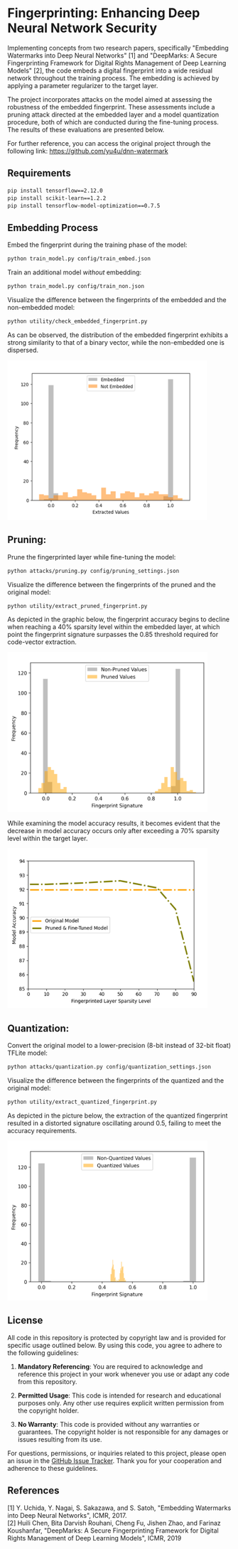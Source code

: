 Fingerprinting: Enhancing Deep Neural Network Security
====
Implementing concepts from two research papers, specifically "Embedding Watermarks into Deep Neural Networks" [1] 
and "DeepMarks: A Secure Fingerprinting Framework for Digital Rights Management of Deep Learning Models" [2], 
the code embeds a digital fingerprint into a wide residual network  throughout the training process. 
The embedding is achieved by applying a parameter regularizer to the target layer.

The project  incorporates attacks on the model aimed at assessing the robustness of the embedded fingerprint.
These assessments include a pruning attack directed at the embedded layer and a model quantization procedure, 
both of which are conducted during the fine-tuning process. The results of these evaluations are presented below.

For further reference, you can access the original project through the following link: https://github.com/yu4u/dnn-watermark

## Requirements
```sh
pip install tensorflow==2.12.0 
pip install scikit-learn==1.2.2 
pip install tensorflow-model-optimization==0.7.5
```

## Embedding Process
Embed the fingerprint during the training phase of the model:

```sh
python train_model.py config/train_embed.json
```

Train an additional model *without* embedding:

```sh
python train_model.py config/train_non.json 
```

Visualize the difference between the fingerprints of the embedded and the non-embedded model:

```sh
python utility/check_embedded_fingerprint.py 
```

As can be observed, the distribution of the embedded fingerprint exhibits a strong similarity to that of a binary vector,
while the non-embedded one is dispersed.

<img src="images/embedded_fingerprint.png" alt="Pruned Fingerprint" width="450" height="360">

## Pruning:

Prune the fingerprinted layer while fine-tuning the model:

```sh
python attacks/pruning.py config/pruning_settings.json
```

Visualize the difference between the fingerprints of the pruned and the original model:

```sh
python utility/extract_pruned_fingerprint.py 
```
As depicted in the graphic below, 
the fingerprint accuracy begins to decline when reaching a 40% sparsity level within the embedded layer, 
at which point the fingerprint signature surpasses the 0.85 threshold required for code-vector extraction.

<img src="images/pruned_fingerprint.png" alt="Pruned Fingerprint" width="450" height="360">

While examining the model accuracy results, it becomes evident that the decrease in model accuracy occurs only 
after exceeding a 70% sparsity level within the target layer.

<img src="images/model_accuracy_sparsity_levels.png" alt="Pruned Fingerprint" width="450" height="360">

## Quantization:

Convert the original model to a lower-precision (8-bit instead of 32-bit float) TFLite model:

```sh
python attacks/quantization.py config/quantization_settings.json
```

Visualize the difference between the fingerprints of the quantized and the original model:

```sh
python utility/extract_quantized_fingerprint.py 
```

As depicted in the picture below, 
the extraction of the quantized fingerprint resulted in a distorted signature oscillating around 0.5, 
failing to meet the accuracy requirements.

<img src="images/quantized_fingerprint.png" alt="Pruned Fingerprint" width="450" height="360">

## License
All code in this repository is protected by copyright law and is provided for specific usage outlined below. 
By using this code, you agree to adhere to the following guidelines:

1. **Mandatory Referencing**: You are required to acknowledge and reference this project in your work whenever you use 
or adapt any code from this repository.

2. **Permitted Usage**: This code is intended for research and educational purposes only. 
Any other use requires explicit written permission from the copyright holder.

3. **No Warranty**: This code is provided without any warranties or guarantees. 
The copyright holder is not responsible for any damages or issues resulting from its use.

For questions, permissions, or inquiries related to this project, please open an issue in the 
[GitHub Issue Tracker](https://github.com/AlexandraPosa/fingerprint-embedding-wrn/issues). 
Thank you for your cooperation and adherence to these guidelines.

## References
[1] Y. Uchida, Y. Nagai, S. Sakazawa, and S. Satoh, "Embedding Watermarks into Deep Neural Networks", ICMR, 2017. \
[2] Huili Chen, Bita Darvish Rouhani, Cheng Fu, Jishen Zhao, and Farinaz Koushanfar, "DeepMarks: A Secure Fingerprinting 
    Framework for Digital Rights Management of Deep Learning Models", ICMR, 2019

